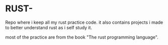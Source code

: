 # RUST-
Repo where i keep all my rust practice code.
it also contains projects i made to better understand rust as i self study it.

most of the practice are from the book "The rust programming language".
